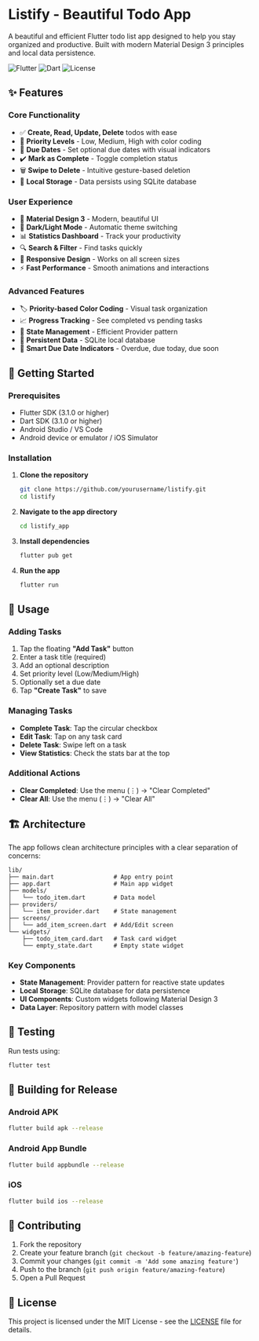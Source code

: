 # Listify - Beautiful Todo App

A beautiful and efficient Flutter todo list app designed to help you stay organized and productive. Built with modern Material Design 3 principles and local data persistence.

![Flutter](https://img.shields.io/badge/Flutter-02569B?style=for-the-badge&logo=flutter&logoColor=white)
![Dart](https://img.shields.io/badge/Dart-0175C2?style=for-the-badge&logo=dart&logoColor=white)
![License](https://img.shields.io/badge/License-MIT-green?style=for-the-badge)

## ✨ Features

### Core Functionality
- ✅ **Create, Read, Update, Delete** todos with ease
- 🎯 **Priority Levels** - Low, Medium, High with color coding
- 📅 **Due Dates** - Set optional due dates with visual indicators
- ✔️ **Mark as Complete** - Toggle completion status
- 🗑️ **Swipe to Delete** - Intuitive gesture-based deletion
- 💾 **Local Storage** - Data persists using SQLite database

### User Experience
- 🎨 **Material Design 3** - Modern, beautiful UI
- 🌙 **Dark/Light Mode** - Automatic theme switching
- 📊 **Statistics Dashboard** - Track your productivity
- 🔍 **Search & Filter** - Find tasks quickly
- 📱 **Responsive Design** - Works on all screen sizes
- ⚡ **Fast Performance** - Smooth animations and interactions

### Advanced Features
- 🏷️ **Priority-based Color Coding** - Visual task organization
- 📈 **Progress Tracking** - See completed vs pending tasks
- 🔄 **State Management** - Efficient Provider pattern
- 💾 **Persistent Data** - SQLite local database
- 🎯 **Smart Due Date Indicators** - Overdue, due today, due soon

## 🚀 Getting Started

### Prerequisites
- Flutter SDK (3.1.0 or higher)
- Dart SDK (3.1.0 or higher)
- Android Studio / VS Code
- Android device or emulator / iOS Simulator

### Installation

1. **Clone the repository**
   ```bash
   git clone https://github.com/yourusername/listify.git
   cd listify
   ```

2. **Navigate to the app directory**
   ```bash
   cd listify_app
   ```

3. **Install dependencies**
   ```bash
   flutter pub get
   ```

4. **Run the app**
   ```bash
   flutter run
   ```

## 📱 Usage

### Adding Tasks
1. Tap the floating **"Add Task"** button
2. Enter a task title (required)
3. Add an optional description
4. Set priority level (Low/Medium/High)
5. Optionally set a due date
6. Tap **"Create Task"** to save

### Managing Tasks
- **Complete Task**: Tap the circular checkbox
- **Edit Task**: Tap on any task card
- **Delete Task**: Swipe left on a task
- **View Statistics**: Check the stats bar at the top

### Additional Actions
- **Clear Completed**: Use the menu (⋮) → "Clear Completed"
- **Clear All**: Use the menu (⋮) → "Clear All"

## 🏗️ Architecture

The app follows clean architecture principles with a clear separation of concerns:

```
lib/
├── main.dart                 # App entry point
├── app.dart                  # Main app widget
├── models/
│   └── todo_item.dart        # Data model
├── providers/
│   └── item_provider.dart    # State management
├── screens/
│   └── add_item_screen.dart  # Add/Edit screen
└── widgets/
    ├── todo_item_card.dart   # Task card widget
    └── empty_state.dart      # Empty state widget
```

### Key Components

- **State Management**: Provider pattern for reactive state updates
- **Local Storage**: SQLite database for data persistence  
- **UI Components**: Custom widgets following Material Design 3
- **Data Layer**: Repository pattern with model classes

## 🧪 Testing

Run tests using:
```bash
flutter test
```

## 🚀 Building for Release

### Android APK
```bash
flutter build apk --release
```

### Android App Bundle
```bash
flutter build appbundle --release
```

### iOS
```bash
flutter build ios --release
```

## 🤝 Contributing

1. Fork the repository
2. Create your feature branch (`git checkout -b feature/amazing-feature`)
3. Commit your changes (`git commit -m 'Add some amazing feature'`)
4. Push to the branch (`git push origin feature/amazing-feature`)
5. Open a Pull Request

## 📝 License

This project is licensed under the MIT License - see the [LICENSE](LICENSE) file for details.

